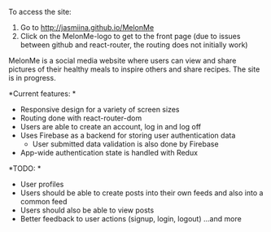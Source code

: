 To access the site:
1. Go to http://jasmiina.github.io/MelonMe
2. Click on the MelonMe-logo to get to the front page (due to issues between github and react-router, the routing does not initially work)

MelonMe is a social media website where users can view and share pictures of their healthy meals to inspire others and share recipes.
The site is in progress.

*Current features: *
- Responsive design for a variety of screen sizes
- Routing done with react-router-dom
- Users are able to create an account, log in and log off
- Uses Firebase as a backend for storing user authentication data
	- User submitted data validation is also done by Firebase
- App-wide authentication state is handled with Redux

*TODO: *
- User profiles
- Users should be able to create posts into their own feeds and also into a common feed 
- Users should also be able to view posts
- Better feedback to user actions (signup, login, logout)
...and more
